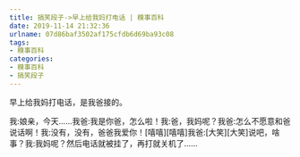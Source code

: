 ```yaml
---
title: 搞笑段子->早上给我妈打电话 | 糗事百科
date: 2019-11-14 21:32:36
urlname: 07d86baf3502af175cfdb6d69ba93c08
tags: 
- 糗事百科
categories:
- 糗事百科
- 搞笑段子
---
```

早上给我妈打电话，是我爸接的。

我:娘亲，今天……我爸:我是你爸，怎么啦！我:爸，我妈呢？我爸:怎么不愿意和爸说话啊！我:没有，没有，爸爸我爱你！[嘻嘻][嘻嘻]我爸:[大笑][大笑]说吧，啥事？我:我妈呢？然后电话就被挂了，再打就关机了……


